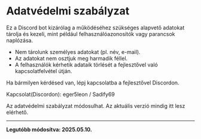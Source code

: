 # Adatvédelmi szabályzat

Ez a Discord bot kizárólag a működéséhez szükséges alapvető adatokat tárolja és kezeli, mint például felhasználóazonosítók vagy parancsok naplózása.

- Nem tárolunk személyes adatokat (pl. név, e-mail).
- Az adatokat nem osztjuk meg harmadik féllel.
- A felhasználók kérhetik adataik törlését a fejlesztővel való kapcsolatfelvétel útján.

Ha bármilyen kérdésed van, lépj kapcsolatba a fejlesztővel Discordon.

Kapcsolat(Discordon): eger5leon / Sadify69

Az adatvédelmi szabályzat módosulhat. Az aktuális verzió mindig itt lesz elérhető.

---

**Legutóbb módosítva: 2025.05.10.**
